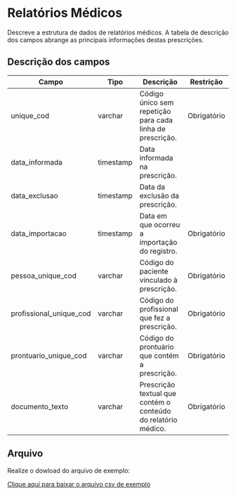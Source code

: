 # Relatórios Médicos
<p align="justify"> 
Descreve a estrutura de dados de relatórios médicos. A tabela de descrição dos campos abrange as principais informações destas prescrições.
 </p>

 ## Descrição dos campos

| Campo                             | Tipo      | Descrição                                                                 | Restrição   |
|-----------------------------------|-----------|--------------------------------------------------------------------------|---------------|
| unique_cod                        | varchar   | Código único sem repetição para cada linha de prescrição.                 | Obrigatório |
| data_informada                    | timestamp | Data informada na prescrição.                                             |             |
| data_exclusao                     | timestamp | Data da exclusão da prescrição.                                           |             |
| data_importacao                   | timestamp | Data em que ocorreu a importação do registro.                             | Obrigatório |
| pessoa_unique_cod                 | varchar   | Código do paciente vinculado à prescrição.                                | Obrigatório |
| profissional_unique_cod           | varchar   | Código do profissional que fez a prescrição.                              | Obrigatório |
| prontuario_unique_cod             | varchar   | Código do prontuário que contém a prescrição.                             | Obrigatório |
| documento_texto                   | varchar   | Prescrição textual que contém o conteúdo do relatório médico.             | Obrigatório |

## Arquivo
<p align="justify">Realize o dowload do arquivo de exemplo:</p>

[Clique aqui para baixar o arquivo csv de exemplo](arquivos_exemplos/prescricao_relatorios.csv ':ignore')
